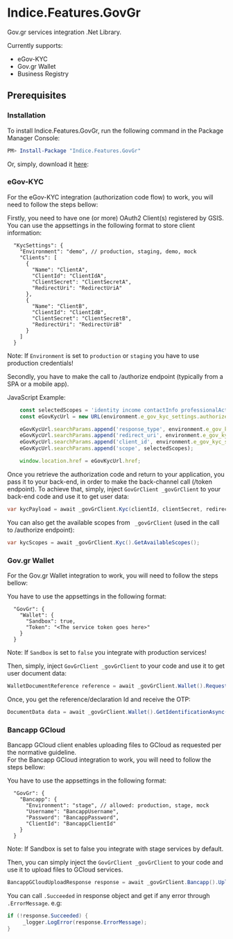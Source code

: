 # Indice.Features.GovGr

Gov.gr services integration .Net Library.

Currently supports:
- eGov-KYC
- Gov.gr Wallet
- Business Registry

## Prerequisites

### Installation

To install Indice.Features.GovGr, run the following command in the Package Manager Console:

```powershell
PM> Install-Package "Indice.Features.GovGr"
```

Or, simply, download it [here](https://www.nuget.org/packages/Indice.Features.GovGr/):

### eGov-KYC

For the eGov-KYC integration (authorization code flow) to work, you will need to follow the steps bellow:

Firstly, you need to have one (or more) OAuth2 Client(s) registered by GSIS. You can use the appsettings in the following format to store client information:

```
  "KycSettings": {
    "Environment": "demo", // production, staging, demo, mock
    "Clients": [
      {
        "Name": "ClientA",
        "ClientId": "ClientIdA",
        "ClientSecret": "ClientSecretA",
        "RedirectUri": "RedirectUriA"
      },
      {
        "Name": "ClientB",
        "ClientId": "ClientIdB",
        "ClientSecret": "ClientSecretB",
        "RedirectUri": "RedirectUriB"
      }
    ]
  }
```

Note: If `Environment` is set to `production` or `staging` you have to use production credentials!

Secondly, you have to make the call to /authorize endpoint (typically from a SPA or a mobile app).

JavaScript Example:

```javascript
    const selectedScopes = 'identity income contactInfo professionalActivity';
    const eGovKycUrl = new URL(environment.e_gov_kyc_settings.authorize_endpoint);

    eGovKycUrl.searchParams.append('response_type', environment.e_gov_kyc_settings.response_type); // typically 'code'
    eGovKycUrl.searchParams.append('redirect_uri', environment.e_gov_kyc_settings.redirect_uri);
    eGovKycUrl.searchParams.append('client_id', environment.e_gov_kyc_settings.client_id);
    eGovKycUrl.searchParams.append('scope', selectedScopes);

    window.location.href = eGovKycUrl.href;
```

Once you retrieve the authorization code and return to your application, you pass it to your back-end, in order to make the back-channel call (/token endpoint). To achieve that, simply, inject `GovGrClient _govGrClient` to your back-end code and use it to get user data:

```csharp
var kycPayload = await _govGrClient.Kyc(clientId, clientSecret, redirectUri, environment).GetDataAsync(code);
```

You can also get the available scopes from ` _govGrClient` (used in the call to /authorize endpoint):

```csharp
var kycScopes = await _govGrClient.Kyc().GetAvailableScopes();
```

### Gov.gr Wallet

For the Gov.gr Wallet integration to work, you will need to follow the steps bellow:

You have to use the appsettings in the following format:

```
  "GovGr": {
    "Wallet": {
      "Sandbox": true,
      "Token": "<The service token goes here>"
    }
  }
```

Note: If `Sandbox` is set to `false` you integrate with production services!

Then, simply, inject `GovGrClient _govGrClient` to your code and use it to get user document data:

```csharp
WalletDocumentReference reference = await _govGrClient.Wallet().RequestIdentificationAsync(idNumber);
```

Once, you get the reference/declaration Id and receive the OTP:

```csharp
DocumentData data = await _govGrClient.Wallet().GetIdentificationAsync(declarationId, otp, includePdf);
```

### Bancapp GCloud
Bancapp GCloud client enables uploading files to GCloud as requested per the normative guideline. <br>
For the Bancapp GCloud integration to work, you will need to follow the steps bellow:

You have to use the appsettings in the following format:
```
  "GovGr": {
    "Bancapp": {
      "Environment": "stage", // allowed: production, stage, mock
      "Username": "BancappUsername",
      "Password": "BancappPassword",
      "ClientId": "BancappClientId"
    }
  }
```
Note: If Sandbox is set to false you integrate with stage services by default.

Then, you can simply inject the `GovGrClient _govGrClient` to your code and use it to upload files to GCloud services.
```csharp
BancappGCloudUploadResponse response = await _govGrClient.Bancapp().UploadFile(fileBytes, fileName);
```

You can call `.Succeeded` in response object and get if any error through `.ErrorMessage`. e.g:
```csharp
if (!response.Succeeded) {
     _logger.LogError(response.ErrorMessage);
}
```
